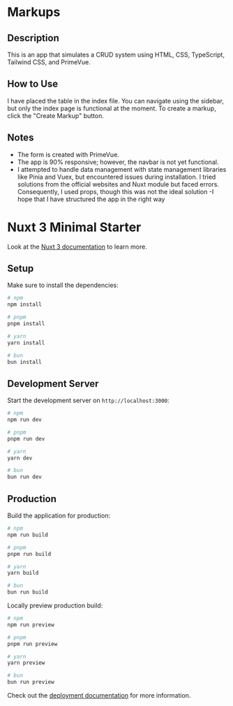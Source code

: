 # Markups

## Description
This is an app that simulates a CRUD system using HTML, CSS, TypeScript, Tailwind CSS, and PrimeVue.

## How to Use
I have placed the table in the index file. You can navigate using the sidebar, but only the index page is functional at the moment. To create a markup, click the "Create Markup" button.

## Notes
- The form is created with PrimeVue.
- The app is 90% responsive; however, the navbar is not yet functional.
- I attempted to handle data management with state management libraries like Pinia and Vuex, but encountered issues during installation. I tried solutions from the official websites and Nuxt module but faced errors. Consequently, I used props, though this was not the ideal solution
-I hope that I have structured the app in the right way







# Nuxt 3 Minimal Starter

Look at the [Nuxt 3 documentation](https://nuxt.com/docs/getting-started/introduction) to learn more.

## Setup

Make sure to install the dependencies:

```bash
# npm
npm install

# pnpm
pnpm install

# yarn
yarn install

# bun
bun install
```

## Development Server

Start the development server on `http://localhost:3000`:

```bash
# npm
npm run dev

# pnpm
pnpm run dev

# yarn
yarn dev

# bun
bun run dev
```

## Production

Build the application for production:

```bash
# npm
npm run build

# pnpm
pnpm run build

# yarn
yarn build

# bun
bun run build
```

Locally preview production build:

```bash
# npm
npm run preview

# pnpm
pnpm run preview

# yarn
yarn preview

# bun
bun run preview
```

Check out the [deployment documentation](https://nuxt.com/docs/getting-started/deployment) for more information.

